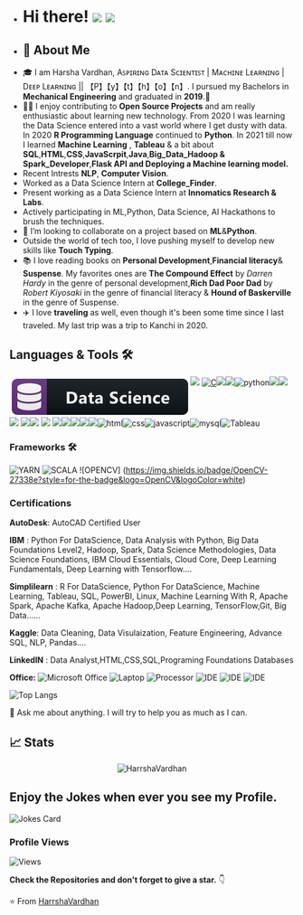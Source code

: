 - # Hi there! <img src="https://media.giphy.com/media/hvRJCLFzcasrR4ia7z/giphy.gif" width="29px"> <img src="https://media.giphy.com/media/WUlplcMpOCEmTGBtBW/giphy.gif" width="30">
- ## 🚀 About Me
- 🎓 I am Harsha Vardhan, Aꜱᴘɪʀɪɴɢ Dᴀᴛᴀ Sᴄɪᴇɴᴛɪꜱᴛ | Mᴀᴄʜɪɴᴇ Lᴇᴀʀɴɪɴɢ | Dᴇᴇᴘ Lᴇᴀʀɴɪɴɢ ||
【P】【y】【t】【h】【o】【n】. I pursued  my Bachelors in **Mechanical Engineering** and graduated in **2019**.👀
- 👨‍💻 I enjoy contributing to **Open Source Projects** and am really enthusiastic about learning new technology. From 2020 I was learning the Data Science entered into a vast world where I get dusty with data. In 2020 **R Programming Language** continued to **Python**. In 2021 till now I learned **Machine Learning** , **Tableau** & a bit about **SQL**,**HTML**,**CSS**,**JavaScrpit**,**Java**,**Big_Data_Hadoop & Spark_Developer**,**Flask API and Deploying a Machine learning model.**
- Recent Intrests **NLP**, **Computer Vision**.
- Worked as a Data Science Intern at **College_Finder**.
- Present working as a Data Science Intern at **Innomatics Research & Labs**.
- Actively participating in ML,Python, Data Science, AI Hackathons to brush the techniques.
- 💞️ I’m looking to collaborate on a project based on **ML**&**Python**.
- Outside the world of tech too, I love pushing myself to develop new skills like **Touch Typing**.
- 📚 I love reading books on **Personal Development**,**Financial literacy**& **Suspense**. My favorites ones are **The Compound Effect** by *Darren Hardy* in the genre of personal development,**Rich Dad Poor Dad** by *Robert Kiyosaki* in the genre of financial literacy & **Hound of Baskerville** in the genre of Suspense.
- ✈️ I love **traveling** as well, even though it's been some time since I last traveled. My last trip was a trip to Kanchi in 2020.

## Languages & Tools 🛠️
<img src="https://raw.githubusercontent.com/8bithemant/8bithemant/master/svg/dev/misc/datascience.svg" alt="Twitter" style="vertical-align:top; margin:4px"><img src="http://img.shields.io/badge/-Java-F89820?style=flat&logo=java&logoColor=white"> [![C](https://img.shields.io/badge/-A8B9CC?style=flat&logo=c&logoColor=white&link=https://github.com/Quananhle)](https://github.com/Quananhle)<img src="https://img.shields.io/badge/-R-black?style=flat&logo=r&logoColor=5b8cc4"><img src="https://img.shields.io/badge/-Machine%20Learning-102230?style=flat">![python](https://img.shields.io/badge/Python-3776AB?style=for-the-badge&logo=python&logoColor=white)<img src="https://img.shields.io/badge/-Pandas-150458?style=flat&logo=Pandas&link=https://github.com/Quananhle/Python-AWS-TradingAI"><img src="https://img.shields.io/badge/-Numpy-lightgray?style=flat&logo=Numpy&logoColor=white&link=https://github.com/Quananhle/Python-AWS-TradingAI"> <img src="https://img.shields.io/badge/-Scipy-blue?style=flat&logo=Scipy&logoColor=white&link=https://github.com/Quananhle/Python-AWS-TradingAI"> <img src="https://img.shields.io/badge/-Matplotlib-black?style=flat&logo=Matplotlib&logoColor=white&link=https://github.com/Quananhle/Python-AWS-TradingAI"><img src="https://img.shields.io/badge/-Keras-D00000?style=flat&logo=Keras&link=https://github.com/Quananhle/Python-AWS-TradingAI"> <img src="https://img.shields.io/badge/-Tensorflow-gray?style=flat&logo=tensorflow&link=https://github.com/Quananhle/Python-AWS-TradingAI"> <img src="http://img.shields.io/badge/-Git-F1502F?style=flat&logo=git&logoColor=FFFFFF"><img src="http://img.shields.io/badge/-Github-000000?style=flat&logo=github&logoColor=FFFFFF"><img src ="https://img.shields.io/badge/scikit_learn-F7931E?style=for-the-badge&logo=scikit-learn&logoColor=white"><img src ="https://img.shields.io/badge/Jupyter-F37626.svg?&style=for-the-badge&logo=Jupyter&logoColor=white"><img src ="https://img.shields.io/badge/PowerBI-F2C811?style=for-the-badge&logo=Power%20BI&logoColor=white">![html](https://img.shields.io/badge/HTML5-E34F26?style=for-the-badge&logo=html5&logoColor=white)![css](https://img.shields.io/badge/CSS3-1572B6?style=for-the-badge&logo=css3&logoColor=white)![javascript](https://img.shields.io/badge/JavaScript-323330?style=for-the-badge&logo=javascript&logoColor=F7DF1E)![mysql](https://img.shields.io/badge/MySQL-00000F?style=for-the-badge&logo=mysql&logoColor=white)![Tableau](https://img.shields.io/badge/Tableau-E97627?style=for-the-badge&logo=Tableau&logoColor=white)

### Frameworks 🛠️
![YARN](https://img.shields.io/badge/Yarn-2C8EBB?style=for-the-badge&logo=yarn&logoColor=white9) ![SCALA](https://img.shields.io/badge/Scala-DC322F?style=for-the-badge&logo=scala&logoColor=white) ![OPENCV] (https://img.shields.io/badge/OpenCV-27338e?style=for-the-badge&logo=OpenCV&logoColor=white) 

### Certifications 

**AutoDesk**: AutoCAD Certified User

**IBM** : Python For DataScience, Data Analysis with Python, Big Data Foundations Level2, Hadoop, Spark, Data Science Methodologies, Data Science Foundations, IBM Cloud Essentials, Cloud Core, Deep Learning Fundamentals, Deep Learning with Tensorflow....

**Simplilearn** : R For DataScience, Python For DataScience, Machine Learning, Tableau, SQL, PowerBI, Linux, Machine Learning With R, Apache Spark, Apache Kafka, Apache Hadoop,Deep Learning, TensorFlow,Git, Big Data......

**Kaggle**: Data Cleaning, Data Visulaization, Feature Engineering, Advance SQL, NLP, Pandas....

**LinkedIN** : Data Analyst,HTML,CSS,SQL,Programing Foundations Databases

**Office:**
![Microsoft Office](https://img.shields.io/badge/Microsoft_Office-D83B01?style=for-the-badge&logo=microsoft-office&logoColor=white)
![Laptop](https://img.shields.io/badge/dell-laptop-007DB8?style=for-the-badge&logo=dell&logoColor=white)
![Processor](https://img.shields.io/badge/AMD-Radeon_RX_5500-ED1C24?style=for-the-badge&logo=amd&logoColor=white)
![IDE](https://img.shields.io/badge/Visual_Studio_Code-0078D4?style=for-the-badge&logo=visual%20studio%20code&logoColor=white)
![IDE](	https://img.shields.io/badge/Atom-66595C?style=for-the-badge&logo=Atom&logoColor=white)
![IDE](https://img.shields.io/badge/Colab-F9AB00?style=for-the-badge&logo=googlecolab&color=525252)

![Top Langs](https://github-readme-stats.vercel.app/api/top-langs/?username=HarrshaVardhan&hide=TeX&layout=compact)


💬 Ask me about anything. I will try to help you as much as I can.

## 📈 Stats
<p align="center"> <img src="https://github-readme-stats.vercel.app/api?username=HarrshaVardhan&show_icons=true&theme=gotham" alt="HarrshaVardhan" />

## Enjoy the **Jokes** when ever you see my Profile.
![Jokes Card](https://readme-jokes.vercel.app/api)
### Profile Views
![Views](https://komarev.com/ghpvc/?username=HarrshaVardhan)

 **Check the Repositories and don't forget to give a star.** 👇

:star: From [HarrshaVardhan](https://github.com/HarrshaVardhan)
